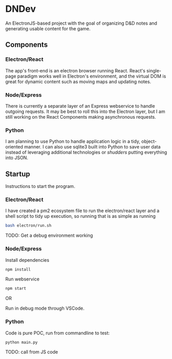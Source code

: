 # DNDev
An ElectronJS-based project with the goal of organizing D&amp;D notes and generating usable content for the game.

## Components

### Electron/React
The app's front-end is an electron browser running React. React's single-page paradigm works well in Electron's environment, and the virtual DOM is great for dynamic content such as moving maps and updating notes.

### Node/Express
There is currently a separate layer of an Express webservice to handle outgoing requests. It may be best to roll this into the Electron layer, but I am still working on the React Components making asynchronous requests.

### Python
I am planning to use Python to handle application logic in a tidy, object-oriented manner. I can also use sqlite3 built into Python to save user data instead of leveraging additional technologies or *shudders* putting everything into JSON.

## Startup
Instructions to start the program.

### Electron/React
I have created a pm2 ecosystem file to run the electron/react layer and a shell script to tidy up execution, so running that is as simple as running
```bash
bash electron/run.sh
```
TODO: Get a debug environment working

### Node/Express
Install dependencies
```bash
npm install
```

Run webservice
```bash
npm start
```

OR

Run in debug mode through VSCode.

### Python
Code is pure POC, run from commandline to test:
```bash
python main.py
```
TODO: call from JS code
